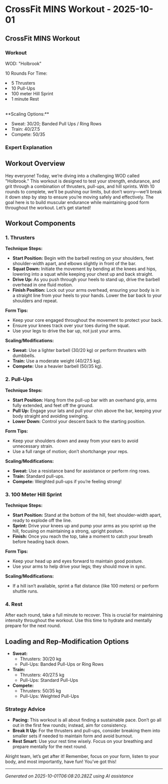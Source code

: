# CrossFit MINS Workout - 2025-10-01

## CrossFit MINS Workout

### Workout
<p class="mb-2">WOD: "Holbrook"</p><p class="mb-2">10 Rounds For Time:</p><li class="ml-4">5 Thrusters</li><li class="ml-4">10 Pull-Ups</li><li class="ml-4">100 meter Hill Sprint</li><li class="ml-4">1 minute Rest</li><br><p class="mb-2">**Scaling Options:**</p><li class="ml-4">Sweat: 30/20; Banded Pull Ups / Ring Rows</li><li class="ml-4">Train: 40/27.5</li><li class="ml-4">Compete: 50/35</li>

### Expert Explanation
## Workout Overview

Hey everyone! Today, we’re diving into a challenging WOD called "Holbrook." This workout is designed to test your strength, endurance, and grit through a combination of thrusters, pull-ups, and hill sprints. With 10 rounds to complete, we’ll be pushing our limits, but don’t worry—we’ll break it down step by step to ensure you’re moving safely and effectively. The goal here is to build muscular endurance while maintaining good form throughout the workout. Let’s get started!

## Workout Components

### 1. Thrusters

**Technique Steps:**
- **Start Position:** Begin with the barbell resting on your shoulders, feet shoulder-width apart, and elbows slightly in front of the bar.
- **Squat Down:** Initiate the movement by bending at the knees and hips, lowering into a squat while keeping your chest up and back straight.
- **Drive Up:** As you push through your heels to stand up, drive the barbell overhead in one fluid motion.
- **Finish Position:** Lock out your arms overhead, ensuring your body is in a straight line from your heels to your hands. Lower the bar back to your shoulders and repeat.

**Form Tips:**
- Keep your core engaged throughout the movement to protect your back.
- Ensure your knees track over your toes during the squat.
- Use your legs to drive the bar up, not just your arms.

**Scaling/Modifications:**
- **Sweat:** Use a lighter barbell (30/20 kg) or perform thrusters with dumbbells.
- **Train:** Use a moderate weight (40/27.5 kg).
- **Compete:** Use a heavier barbell (50/35 kg).

### 2. Pull-Ups

**Technique Steps:**
- **Start Position:** Hang from the pull-up bar with an overhand grip, arms fully extended, and feet off the ground.
- **Pull Up:** Engage your lats and pull your chin above the bar, keeping your body straight and avoiding swinging.
- **Lower Down:** Control your descent back to the starting position.

**Form Tips:**
- Keep your shoulders down and away from your ears to avoid unnecessary strain.
- Use a full range of motion; don’t shortchange your reps.

**Scaling/Modifications:**
- **Sweat:** Use a resistance band for assistance or perform ring rows.
- **Train:** Standard pull-ups.
- **Compete:** Weighted pull-ups if you’re feeling strong!

### 3. 100 Meter Hill Sprint

**Technique Steps:**
- **Start Position:** Stand at the bottom of the hill, feet shoulder-width apart, ready to explode off the line.
- **Sprint:** Drive your knees up and pump your arms as you sprint up the hill, focusing on maintaining a strong, upright posture.
- **Finish:** Once you reach the top, take a moment to catch your breath before heading back down.

**Form Tips:**
- Keep your head up and eyes forward to maintain good posture.
- Use your arms to help drive your legs; they should move in sync.

**Scaling/Modifications:**
- If a hill isn’t available, sprint a flat distance (like 100 meters) or perform shuttle runs.

### 4. Rest

After each round, take a full minute to recover. This is crucial for maintaining intensity throughout the workout. Use this time to hydrate and mentally prepare for the next round.

## Loading and Rep-Modification Options

- **Sweat:** 
  - Thrusters: 30/20 kg
  - Pull-Ups: Banded Pull-Ups or Ring Rows
- **Train:** 
  - Thrusters: 40/27.5 kg
  - Pull-Ups: Standard Pull-Ups
- **Compete:** 
  - Thrusters: 50/35 kg
  - Pull-Ups: Weighted Pull-Ups

### Strategy Advice

- **Pacing:** This workout is all about finding a sustainable pace. Don’t go all out in the first few rounds; instead, aim for consistency.
- **Break It Up:** For the thrusters and pull-ups, consider breaking them into smaller sets if needed to maintain form and avoid burnout.
- **Rest Smart:** Use your rest time wisely. Focus on your breathing and prepare mentally for the next round.

Alright team, let’s get after it! Remember, focus on your form, listen to your body, and most importantly, have fun! You’ve got this!

---
*Generated on 2025-10-01T06:08:20.282Z using AI assistance*
